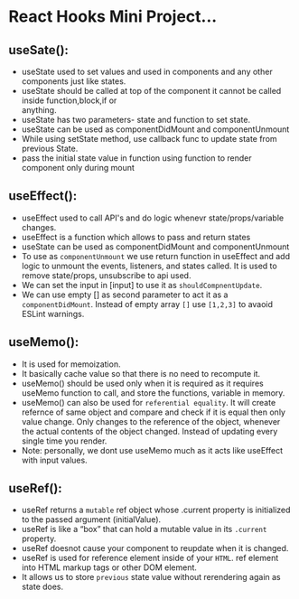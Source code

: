 # React Hooks Mini Project...

## useSate():

- useState used to set values and used in components and any other components just like states.
- useState should be called at top of the component it cannot be called inside function,block,if or  
  anything.
- useState has two parameters- state and function to set state.
- useState can be used as componentDidMount and componentUnmount
- While using setState method, use callback func to update state from previous State.
- pass the initial state value in function using function to render component only during mount

## useEffect():

- useEffect used to call API's and do logic whenevr state/props/variable changes.
- useEffect is a function which allows to pass and return states
- useState can be used as componentDidMount and componentUnmount
- To use as `componentUnmount` we use return function in useEffect and add logic to unmount the events, listeners, and states called. It is used to remove state/props, unsubscribe to api used.
- We can set the input in [input] to use it as `shouldCompnentUpdate`.
- We can use empty [] as second parameter to act it as a `componentDidMount`. Instead of empty array `[]` use `[1,2,3]` to avaoid ESLint warnings.

## useMemo():

- It is used for memoization.
- It basically cache value so that there is no need to recompute it.
- useMemo() should be used only when it is required as it requires useMemo function to call, and store the functions, variable in memory.
- useMemo() can also be used for `referential equality`. It will create refernce of same object and compare and check if it is equal then only value change. Only changes to the reference of the object, whenever the actual contents of the object changed. Instead of updating every single time you render.
- Note: personally, we dont use useMemo much as it acts like useEffect with input values.

## useRef():

- useRef returns a `mutable` ref object whose .current property is initialized to the passed argument (initialValue).
- useRef is like a “box” that can hold a mutable value in its `.current` property.
- useRef doesnot cause your component to reupdate when it is changed.
- useRef is used for reference element inside of your `HTML`. ref element into HTML markup tags or other DOM element.
- It allows us to store `previous` state value without rerendering again as state does.
